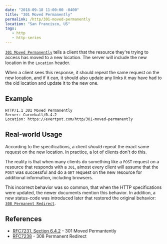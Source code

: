 ```yaml
---
date: "2018-09-18 11:00:00 -0400"
title: "301 Moved Permanently"
permalink: /http/301-moved-permanently
location: "San Francisco, US"
tags:
   - http
   - http-series
---
```


[`301 Moved Permanently`][1] tells a client that the resource they're trying
to access has moved to a new location. The server will include the new
location in the `Location` header. 

When a client sees this response, it should repeat the same request on the new
location, and if it can, it should also update any links it may have had to
the old location and update it to the new one.

Example
-------

```http
HTTP/1.1 301 Moved Permanently
Server: Curveball/0.4.2
Location: https://evertpot.com/http/301-moved-permanently
```

Real-world Usage
----------------

According to the specifications, a client _should_ repeat the exact same
request on the new location. In practice, a lot of clients don't do this.

The reality is that when many clients do something like a `POST` request
on a resource that responds with a `301`, almost every client will assume that
the `POST` was successful and do a `GET` request on the new resource for
additional information, including browsers.

This incorrect behavior was so common, that when the HTTP specifications were
updated, the newer documents mention this behavior. In addition, a new
status-code was introduced later that restored the original behavior:
[`308 Permanent Redirect`][3]. 


References
----------

* [RFC7231, Section 6.4.2][1] - 301 Moved Permantently
* [RFC7238][2] - 308 Permanent Redirect

[1]: https://tools.ietf.org/html/rfc7231#section-6.4.2 "301 Moved Permanently"
[2]: https://tools.iets.org/html/rfc7238 "308 Permanent Redirect"
[3]: /http/308-permanent-redirect
